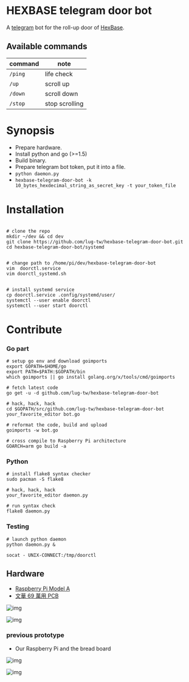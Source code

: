 # HEXBASE telegram door bot

A [telegram](https://telegram.org/) bot for the roll-up door of [HexBase](https://github.com/lug-tw/HexBase).

## Available commands

|command|  note         |
|-------|---------------|
|`/ping`|life check     |
|`/up`  |scroll up      |
|`/down`|scroll down    |
|`/stop`|stop scrolling |

# Synopsis

- Prepare hardware.
- Install python and go (>=1.5)
- Build binary.
- Prepare telegram bot token, put it into a file.
- `python daemon.py`
- `hexbase-telegram-door-bot -k 10_bytes_hexdecimal_string_as_secret_key -t your_token_file`

# Installation
```shell

# clone the repo
mkdir ~/dev && cd dev
git clone https://github.com/lug-tw/hexbase-telegram-door-bot.git
cd hexbase-telegram-door-bot/systemd


# change path to /home/pi/dev/hexbase-telegram-door-bot
vim  doorctl.service
vim doorctl_systemd.sh


# install systemd service
cp doorctl.service .config/systemd/user/
systemctl --user enable doorctl
systemctl --user start doorctl
```

# Contribute

### Go part

```shell
# setup go env and download goimports
export GOPATH=$HOME/go
export PATH=$PATH:$GOPATH/bin
which goimports || go install golang.org/x/tools/cmd/goimports

# fetch latest code
go get -u -d github.com/lug-tw/hexbase-telegram-door-bot

# hack, hack, hack
cd $GOPATH/src/github.com/lug-tw/hexbase-telegram-door-bot
your_favorite_editor bot.go

# reformat the code, build and upload
goimports -w bot.go

# cross compile to Raspberry Pi architecture
GOARCH=arm go build -a
```

### Python

```shell
# install flake8 syntax checker
sudo pacman -S flake8

# hack, hack, hack
your_favorite_editor daemon.py

# run syntax check
flake8 daemon.py
```

### Testing

```shell
# launch python daemon
python daemon.py &

socat - UNIX-CONNECT:/tmp/doorctl
```



## Hardware

- [Raspberry Pi Model A](https://www.raspberrypi.org/products/model-a/)
- [文華 69 萬用 PCB](http://www.pcstore.com.tw/scshop/M09101350.htm)

![img](http://i.imgur.com/NmVUbW7.jpg)

![img](http://i.imgur.com/nbPgar1.jpg)

### previous prototype

- Our Raspberry Pi and the bread board

![img](https://i.imgur.com/yo0Fa0L.jpg)

![img](https://i.imgur.com/xrI2j9K.jpg)
